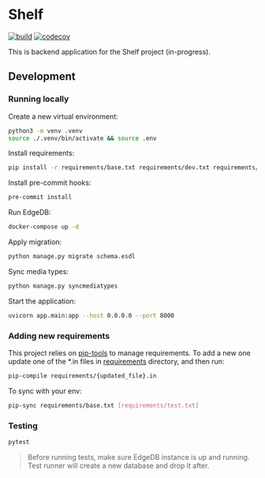 # Shelf

[![build](https://github.com/unmade/shelf-back/workflows/Test/badge.svg)](https://github.com/unmade/shelf-back/blob/master/.github/workflows/tests.yml)
[![codecov](https://codecov.io/gh/unmade/shelf-back/branch/master/graph/badge.svg)](https://codecov.io/gh/unmade/shelf-back)

This is backend application for the Shelf project (in-progress).

## Development

### Running locally

Create a new virtual environment:

```bash
python3 -m venv .venv
source ./.venv/bin/activate && source .env
```

Install requirements:

```bash
pip install -r requirements/base.txt requirements/dev.txt requirements/lint.txt requirements/test.txt
```

Install pre-commit hooks:

```bash
pre-commit install
```

Run EdgeDB:

```bash
docker-compose up -d
```

Apply migration:

```bash
python manage.py migrate schema.esdl
```

Sync media types:

```bash
python manage.py syncmediatypes
```

Start the application:

```bash
uvicorn app.main:app --host 0.0.0.0 --port 8000
```

### Adding new requirements

This project relies on [pip-tools](https://github.com/jazzband/pip-tools) to manage
requirements.
To add a new one update one of the *.in files in [requirements](requirements) directory,
and then run:

```bash
pip-compile requirements/{updated_file}.in
```

To sync with your env:

```bash
pip-sync requirements/base.txt [requirements/test.txt]
```

### Testing

```bash
pytest
```

> Before running tests, make sure EdgeDB instance is up and running. Test runner will
> create a new database and drop it after.
